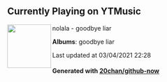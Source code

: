 ## Currently Playing on YTMusic

[<img align="left" width="100" src="https://lh3.googleusercontent.com/jBEgxxsyGxtAFbWgzUl0Og7pY8wlccs7TUYWdU6pddTuFS3SkEGfI9YzKLnm4F3X1s_sZHQCgLjrFoE1">](https://music.youtube.com/watch?v=gJSdY6GZfYU)

nolala - goodbye liar

**Albums**: goodbye liar

Last updated at 03/04/2021 22:28

#### Generated with [20chan/github-now](https://github.com/20chan/github-now)


<!--
**20chan/20chan** is a ✨ _special_ ✨ repository because its `README.md` (this file) appears on your GitHub profile.

Here are some ideas to get you started:

- 🔭 I’m currently working on ...
- 🌱 I’m currently learning ...
- 👯 I’m looking to collaborate on ...
- 🤔 I’m looking for help with ...
- 💬 Ask me about ...
- 📫 How to reach me: ...
- 😄 Pronouns: ...
- ⚡ Fun fact: ...
-->
